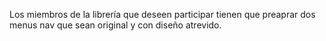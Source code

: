 Los miembros de la librería que deseen participar tienen que preaprar dos menus nav que sean original y con diseño atrevido.